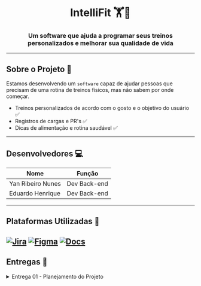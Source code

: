 <h1 align="center">
  IntelliFit 🏋️🍃
</h1>

<h3 align="center">Um software que ajuda a programar seus treinos personalizados e melhorar sua qualidade de vida</h3>

---

## Sobre o Projeto 🥇
Estamos desenvolvendo um `software` capaz de ajudar pessoas que precisam de uma rotina de treinos físicos, mas não sabem por onde começar.
- Treinos personalizados de acordo com o gosto e o objetivo do usuário ✅
- Registros de cargas e PR's ✅
- Dicas de alimentação e rotina saudável ✅

---

## Desenvolvedores 💻
<table align="center">
  <thead>
    <tr>
      <th>Nome</th>
      <th>Função</th>
    </tr>
  </thead>
  <tbody>
    <tr>
      <td>Yan Ribeiro Nunes</td>
      <td>Dev Back-end</td>
    </tr>
    <tr>
      <td>Eduardo Henrique</td>
      <td>Dev Back-end</td>
    </tr>
  </tbody>
</table>

---

## Plataformas Utilizadas 🧰
[![Jira](https://img.shields.io/badge/jira-%230A0FFF.svg?style=for-the-badge&logo=jira&logoColor=white)](https://fdsproject.atlassian.net/jira/software/projects/SCRUM/boards/1?atlOrigin=eyJpIjoiZDNiMTkzMmEzYjNkNDAxZGJiYjcyZmRkNjY5MjljNzAiLCJwIjoiaiJ9)
[![Figma](https://img.shields.io/badge/Figma-F24E1E.svg?style=for-the-badge&logo=figma&logoColor=white)](https://www.figma.com/design/RxhFwWJUIjyM97rbeF6BbS/INTELLIFIT-Figma-Copia?node-id=0-1&t=qVEjXIkqRru6ve1K-1)
[![Docs](https://img.shields.io/badge/Docs-4285F4.svg?style=for-the-badge&logo=googledocs&logoColor=white)](https://docs.google.com/document/d/1rWpPc9J5-87vuPIHLwUFKLLXHsPweZNf7aWV6IrVm0c/edit?usp=sharing)
---

## Entregas 📌

<details>
  <summary>Entrega 01 - Planejamento do Projeto</summary>  
  <img width="1852" height="860" alt="image" src="https://github.com/user-attachments/assets/4d955895-32b7-49e3-a214-03e4f322f0d7" />
  <img width="1849" height="855" alt="image" src="https://github.com/user-attachments/assets/24475f18-529b-4db9-8a82-dd9a3134e635" />

</details>

